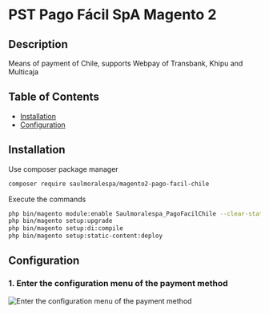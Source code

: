 PST Pago Fácil SpA  Magento 2
============================================================

## Description ##
Means of payment of Chile, supports Webpay of Transbank, Khipu and Multicaja

## Table of Contents

* [Installation](#installation)
* [Configuration](#configuration)


## Installation ##

Use composer package manager

```bash
composer require saulmoralespa/magento2-pago-facil-chile
```

Execute the commands

```bash
php bin/magento module:enable Saulmoralespa_PagoFacilChile --clear-static-content
php bin/magento setup:upgrade
php bin/magento setup:di:compile
php bin/magento setup:static-content:deploy
```

## Configuration ##

### 1. Enter the configuration menu of the payment method ###
![Enter the configuration menu of the payment method](https://4.bp.blogspot.com/-vPfP40YDaPE/XCZpZS32NaI/AAAAAAAACnA/DGA4AibYG6ETZxmv5gwm4bq3fXszxE_0ACLcBGAs/s1600/configurationmenuofthepaymentmethod.png)